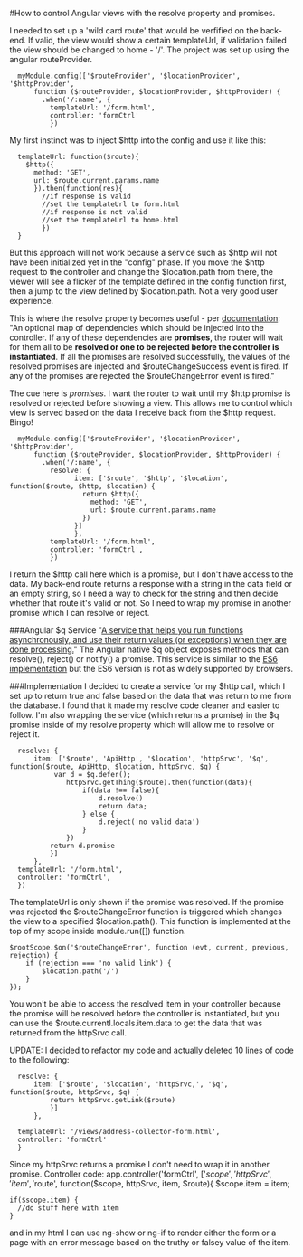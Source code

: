 #How to control Angular views with the resolve property and promises.

I needed to set up a 'wild card route' that would be verfified on the back-end.
If valid, the view would show a certain templateUrl, if validation failed the view 
should be changed to home - '/'.
The project was set up using the angular routeProvider. 
  

      myModule.config(['$routeProvider', '$locationProvider', '$httpProvider', 
          function ($routeProvider, $locationProvider, $httpProvider) {   
            .when('/:name', {
              templateUrl: '/form.html',
              controller: 'formCtrl'
              })
My first instinct was to  inject $http into the config and use it like this:


      templateUrl: function($route){
        $http({
          method: 'GET',
          url: $route.current.params.name
          }).then(function(res){
            //if response is valid
            //set the templateUrl to form.html
            //if response is not valid
            //set the templateUrl to home.html
            })
      }  

But this approach will not work because a service such as $http will not have been initialized yet in the "config" phase. If you move the $http request to the controller and change the $location.path from there, the viewer will see a flicker of the template defined in the config function first, then a jump to the view defined by $location.path. Not a very good user experience.


This is where the resolve property becomes useful -  per [documentation][1]: "An optional map of dependencies which should be injected into the controller. If any of these dependencies are **promises**, the router will wait for them all to be **resolved or one to be rejected before the controller is instantiated**. If all the promises are resolved successfully, the values of the resolved promises are injected and $routeChangeSuccess event is fired. If any of the promises are rejected the $routeChangeError event is fired." 

The cue here is *promises*. I want the router to wait until my $http promise is resolved or rejected before showing a view. This allows me to control which view is served based on the data I receive back from the $http request. Bingo! 

      myModule.config(['$routeProvider', '$locationProvider', '$httpProvider', 
          function ($routeProvider, $locationProvider, $httpProvider) {   
            .when('/:name', {
              resolve: {
                    item: ['$route', '$http', '$location', function($route, $http, $location) {                       
                      return $http({
                        method: 'GET',
                        url: $route.current.params.name
                      })    
                    }]
                    }, 
              templateUrl: '/form.html',
              controller: 'formCtrl',
              })      

I return the $http call here which is a promise, but I don't have access to the data. My back-end route returns a response with a string in the data field or an empty string, so I need a way to check for the string and then decide whether that route it's valid or not. So I need to wrap my promise in another promise which I can resolve or reject. 


###Angular $q Service
"[A service that helps you run functions asynchronously, and use their return values (or exceptions) when they are done processing.][2]" The Angular native $q object exposes methods that can resolve(), reject() or notify() a promise. This service is similar to the [ES6 implementation][3] but the ES6 version is not as widely supported by browsers.

###Implementation
I decided to create a service for my $http call, which I set up to return true and false based on the data that was return to me from the database. I found that it made my resolve code cleaner and easier to follow. I'm also wrapping the service (which returns a promise) in the $q promise inside of my resolve property which will allow me to resolve or reject it. 

      resolve: {
          item: ['$route', 'ApiHttp', '$location', 'httpSrvc', '$q', function($route, ApiHttp, $location, httpSrvc, $q) {
               var d = $q.defer();
                  httpSrvc.getThing($route).then(function(data){
                      if(data !== false){
                          d.resolve()
                          return data;
                      } else {
                          d.reject('no valid data')
                      }
                  })
              return d.promise
              }]
          },
      templateUrl: '/form.html',
      controller: 'formCtrl',
      }) 

The templateUrl is only shown if the promise was resolved. If the promise was rejected the $routeChangeError function is triggered which changes the view to a specified $location.path(). 
This function is implemented at the top of my scope inside module.run([]) function. 


    $rootScope.$on('$routeChangeError', function (evt, current, previous, rejection) {
        if (rejection === 'no valid link') {
            $location.path('/')
        }
    }); 

You won't be able to access the resolved item in your controller because the promise will be resolved before the controller is instantiated, but you can use the $route.currentl.locals.item.data to get the data that was returned from the httpSrvc call. 


UPDATE: 
I decided to refactor my code and actually deleted 10 lines of code to the following:

      resolve: {
          item: ['$route', '$location', 'httpSrvc,', '$q', function($route, httpSrvc, $q) {                        
              return httpSrvc.getLink($route)
              }]
          },

      templateUrl: '/views/address-collector-form.html',
      controller: 'formCtrl'
      }
Since my httpSrvc returns a promise I don't need to wrap it in another promise. 
Controller code: 
      app.controller('formCtrl', ['$scope',
                             'httpSrvc', 'item', '$route', function($scope,  httpSrvc, item, $route){ 
    $scope.item = item;

    if($scope.item) {
      //do stuff here with item
    } 
and in my html I can use ng-show or ng-if to render either the form or a page with an error message based on the truthy or falsey value of the item. 

 


[1]: https://docs.angularjs.org/api/ngRoute/provider/$routeProvider
[2]: https://docs.angularjs.org/api/ng/service/$q
[3]: https://developer.mozilla.org/en-US/docs/Web/JavaScript/Reference/Global_Objects/Promise